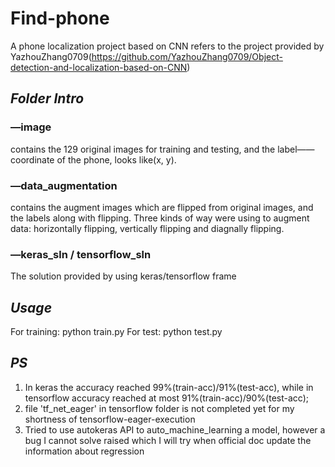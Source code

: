 # Find-phone
A phone localization project based on CNN
refers to the project provided by YazhouZhang0709(https://github.com/YazhouZhang0709/Object-detection-and-localization-based-on-CNN)

## ***Folder Intro***
### —image
contains the 129 original images for training and testing, and the label——coordinate of the phone, looks like(x, y).

### —data_augmentation
contains the augment images which are flipped from original images, and the labels along with flipping. Three kinds of way were using to augment data: horizontally flipping, vertically flipping and diagnally flipping.

### —keras_sln / tensorflow_sln
The solution provided by using keras/tensorflow frame


## ***Usage***
For training: python train.py
For test: python test.py

## ***PS***
1. In keras the accuracy reached 99%(train-acc)/91%(test-acc), while in tensorflow accuracy reached at most 91%(train-acc)/90%(test-acc);
2. file 'tf_net_eager' in tensorflow folder is not completed yet for my shortness of tensorflow-eager-execution
3. Tried to use autokeras API to auto_machine_learning a model, however a bug I cannot solve raised which I will try when official doc update the information about regression
